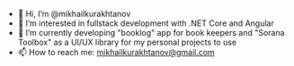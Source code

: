 - 👋 Hi, I’m @mikhailkurakhtanov
- 👀 I’m interested in fullstack development with .NET Core and Angular
- 🌱 I’m currently developing "booklog" app for book keepers and "Sorana Toolbox" as a UI/UX library for my personal projects to use
- 📫 How to reach me: mikhailkurakhtanov@gmail.com

<!---
mikhailkurakhtanov/mikhailkurakhtanov is a ✨ special ✨ repository because its `README.md` (this file) appears on your GitHub profile.
You can click the Preview link to take a look at your changes.
--->
